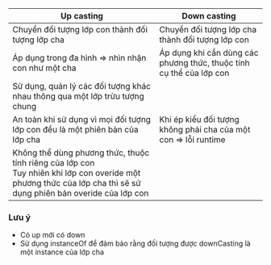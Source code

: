 | Up casting                                                                                                                                                         | Down casting                                                        |
|--------------------------------------------------------------------------------------------------------------------------------------------------------------------|---------------------------------------------------------------------|
| Chuyển đối tượng lớp con thành đối tượng lớp cha                                                                                                                   | Chuyển đối tượng lớp cha thành đối tượng lớp con                    |
| Áp dụng trong đa hình => nhìn nhận con như một cha                                                                                                                 | Áp dụng khi cần dùng các phương thức, thuộc tính cụ thể của lớp con |
| Sử dụng, quản lý các đối tượng khác nhau thông qua một lớp trừu tượng chung                                                                                        |                                                                     |
| An toàn khi sử dụng vì mọi đối tượng lớp con đều là một phiên bản của lớp cha                                                                                      | Khi ép kiểu đối tượng không phải cha của một con => lỗi runtime     |
| Không thể dùng phương thức, thuộc tính riêng của lớp con<br/>Tuy nhiên khi lớp con overide một phương thức của lớp cha thì sẽ sử dụng phiên bản overide của lớp con|                                                                     |
### Lưu ý
- Có up mới có down
- Sử dụng instanceOf để đảm bảo rằng đối tượng được downCasting là một instance của lớp cha
